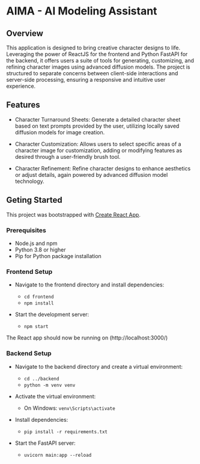 # AIMA - AI Modeling Assistant

## Overview

This application is designed to bring creative character designs to life. Leveraging the power of ReactJS for the frontend and Python FastAPI for the backend, it offers users a suite of tools for generating, customizing, and refining character images using advanced diffusion models. The project is structured to separate concerns between client-side interactions and server-side processing, ensuring a responsive and intuitive user experience.

## Features

- Character Turnaround Sheets: 
    Generate a detailed character sheet based on text prompts provided by the user, utilizing locally saved diffusion models for image creation.

- Character Customization: 
    Allows users to select specific areas of a character image for customization, adding or modifying features as desired through a user-friendly brush tool.

- Character Refinement: 
    Refine character designs to enhance aesthetics or adjust details, again powered by advanced diffusion model technology.


## Geting Started 

This project was bootstrapped with [Create React App](https://github.com/facebook/create-react-app).


### Prerequisites

- Node.js and npm
- Python 3.8 or higher
- Pip for Python package installation


### Frontend Setup

- Navigate to the frontend directory and install dependencies:
    - `cd frontend`
    - `npm install`

- Start the development server:
    - `npm start`

The React app should now be running on (http://localhost:3000/)


### Backend Setup

- Navigate to the backend directory and create a virtual environment:
    - `cd ../backend`
    - `python -m venv venv`

- Activate the virtual environment:
    - On Windows: `venv\Scripts\activate`

- Install dependencies:
    - `pip install -r requirements.txt`

- Start the FastAPI server:
    - `uvicorn main:app --reload`



